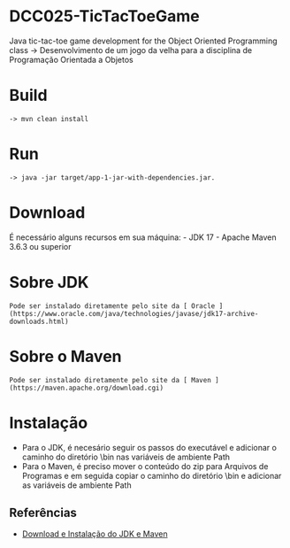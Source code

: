 # DCC025-TicTacToeGame
Java tic-tac-toe game development for the Object Oriented Programming class
-> Desenvolvimento de um jogo da velha para a disciplina de Programação Orientada a Objetos

# Build
    -> mvn clean install

# Run 
    -> java -jar target/app-1-jar-with-dependencies.jar.

# Download
É necessário alguns recursos em sua máquina:
    - JDK 17 
    - Apache Maven 3.6.3 ou superior

# **Sobre JDK**
    Pode ser instalado diretamente pelo site da [ Oracle ](https://www.oracle.com/java/technologies/javase/jdk17-archive-downloads.html) 

# **Sobre o Maven**
    Pode ser instalado diretamente pelo site da [ Maven ](https://maven.apache.org/download.cgi)

# Instalação
- Para o JDK, é necesário seguir os passos do executável e adicionar o caminho do diretório \bin nas variáveis de ambiente Path
- Para o Maven, é preciso mover o conteúdo do zip para Arquivos de Programas e em seguida copiar o caminho do diretório \bin e adicionar as variáveis de ambiente Path

## Referências
- [ Download e Instalação do JDK e Maven ](https://www.youtube.com/watch?v=WASIyomqarc)